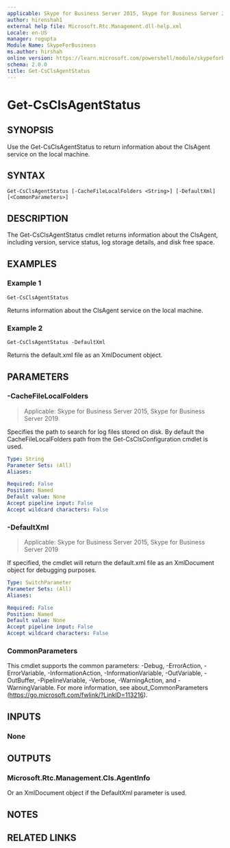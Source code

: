 ```yaml
---
applicable: Skype for Business Server 2015, Skype for Business Server 2019
author: hirenshah1
external help file: Microsoft.Rtc.Management.dll-help.xml
Locale: en-US
manager: rogupta
Module Name: SkypeForBusiness
ms.author: hirshah
online version: https://learn.microsoft.com/powershell/module/skypeforbusiness/get-csclsagentstatus
schema: 2.0.0
title: Get-CsClsAgentStatus
---
```


# Get-CsClsAgentStatus

## SYNOPSIS
Use the Get-CsClsAgentStatus to return information about the ClsAgent service on the local machine.

## SYNTAX

```
Get-CsClsAgentStatus [-CacheFileLocalFolders <String>] [-DefaultXml] [<CommonParameters>]
```

## DESCRIPTION
The Get-CsClsAgentStatus cmdlet returns information about the ClsAgent, including version, service status, log storage details, and disk free space.

## EXAMPLES

### Example 1
```
Get-CsClsAgentStatus
```

Returns information about the ClsAgent service on the local machine.



### Example 2
```
Get-CsClsAgentStatus -DefaultXml
```

Returns the default.xml file as an XmlDocument object.



## PARAMETERS

### -CacheFileLocalFolders

> Applicable: Skype for Business Server 2015, Skype for Business Server 2019

Specifies the path to search for log files stored on disk.
By default the CacheFileLocalFolders path from the Get-CsClsConfiguration cmdlet is used.

```yaml
Type: String
Parameter Sets: (All)
Aliases:

Required: False
Position: Named
Default value: None
Accept pipeline input: False
Accept wildcard characters: False
```

### -DefaultXml

> Applicable: Skype for Business Server 2015, Skype for Business Server 2019

If specified, the cmdlet will return the default.xml file as an XmlDocument object for debugging purposes.

```yaml
Type: SwitchParameter
Parameter Sets: (All)
Aliases:

Required: False
Position: Named
Default value: None
Accept pipeline input: False
Accept wildcard characters: False
```

### CommonParameters
This cmdlet supports the common parameters: -Debug, -ErrorAction, -ErrorVariable, -InformationAction, -InformationVariable, -OutVariable, -OutBuffer, -PipelineVariable, -Verbose, -WarningAction, and -WarningVariable. For more information, see about_CommonParameters (https://go.microsoft.com/fwlink/?LinkID=113216).


## INPUTS

### None


## OUTPUTS

### Microsoft.Rtc.Management.Cls.AgentInfo
Or an XmlDocument object if the DefaultXml parameter is used.


## NOTES


## RELATED LINKS

